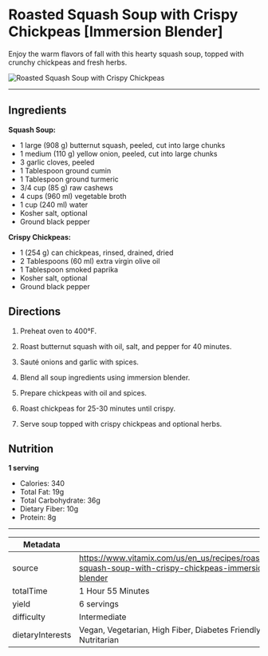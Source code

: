 # Roasted Squash Soup with Crispy Chickpeas [Immersion Blender]

Enjoy the warm flavors of fall with this hearty squash soup, topped with crunchy chickpeas and fresh herbs.

![Roasted Squash Soup with Crispy Chickpeas](https://www.vitamix.com/content/dam/vitamix/home/recipes/soups/RoastedSquashSoup.png)

---

## Ingredients

**Squash Soup:**

- 1 large (908 g) butternut squash, peeled, cut into large chunks
- 1 medium (110 g) yellow onion, peeled, cut into large chunks
- 3 garlic cloves, peeled
- 1 Tablespoon ground cumin
- 1 Tablespoon ground turmeric
- 3/4 cup (85 g) raw cashews
- 4 cups (960 ml) vegetable broth
- 1 cup (240 ml) water
- Kosher salt, optional
- Ground black pepper

**Crispy Chickpeas:**

- 1 (254 g) can chickpeas, rinsed, drained, dried
- 2 Tablespoons (60 ml) extra virgin olive oil
- 1 Tablespoon smoked paprika
- Kosher salt, optional
- Ground black pepper

## Directions

1. Preheat oven to 400°F.

2. Roast butternut squash with oil, salt, and pepper for 40 minutes.

3. Sauté onions and garlic with spices.

4. Blend all soup ingredients using immersion blender.

5. Prepare chickpeas with oil and spices.

6. Roast chickpeas for 25-30 minutes until crispy.

7. Serve soup topped with crispy chickpeas and optional herbs.

## Nutrition

**1 serving**

- Calories: 340
- Total Fat: 19g
- Total Carbohydrate: 36g
- Dietary Fiber: 10g
- Protein: 8g

---

| Metadata |  |
| --- | --- |
| source | https://www.vitamix.com/us/en_us/recipes/roasted-squash-soup-with-crispy-chickpeas-immersion-blender |
| totalTime | 1 Hour 55 Minutes |
| yield | 6 servings |
| difficulty | Intermediate |
| dietaryInterests | Vegan, Vegetarian, High Fiber, Diabetes Friendly, Nutritarian |
